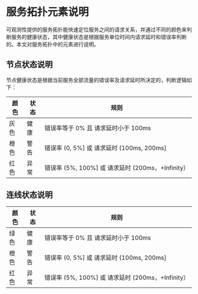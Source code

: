 # 服务拓扑元素说明

可观测性提供的服务拓扑能快速定位服务之间的请求关系，并通过不同的颜色来判断服务的健康状态，其中健康状态是根据服务单位时间内请求延时和错误率判断的。本文对服务拓扑中的元素进行说明。

## 节点状态说明

节点健康状态是根据当前服务全部流量的错误率及请求延时所决定的，判断逻辑如下：

| 颜色 | 状态 | 规则                                  |
| --- | ---- | ------------------------------------- |
| 灰色 | 健康 | 错误率等于 0% 且 请求延时小于 100ms       |
| 橙色 | 警告 | 错误率 (0, 5%] 或 请求延时 (100ms, 200ms] |
| 红色 | 异常 | 错误率 (5%, 100%] 或 请求延时 (200ms，+Infinity）|

## 连线状态说明

| 颜色 | 状态 | 规则                                  |
| --- | ---- | ------------------------------------- |
| 绿色 | 健康 | 错误率等于 0% 且 请求延时小于 100ms       |
| 橙色 | 警告 | 错误率 (0, 5%] 或 请求延时 (100ms, 200ms] |
| 红色 | 异常 | 错误率 (5%, 100%] 或 请求延时 (200ms，+Infinity）|
